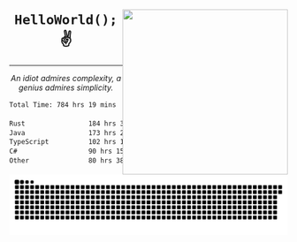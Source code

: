 <div text-align="center">
    <img src="https://i.imgur.com/h1q15Kt.gife" align="right" width="299" height="299">
    <h1 align="center"><code>HelloWorld();</code> ✌️</h1>
    <hr>
    <p align="center"><i>An idiot admires complexity, a genius admires simplicity.</i></p>
</div>

<!--START_SECTION:waka-->

```txt
Total Time: 784 hrs 19 mins

Rust                184 hrs 38 mins █████▒░░░░░░░░░░░░░░░░░░░   21.35 %
Java                173 hrs 22 mins █████░░░░░░░░░░░░░░░░░░░░   20.04 %
TypeScript          102 hrs 17 mins ███░░░░░░░░░░░░░░░░░░░░░░   11.83 %
C#                  90 hrs 15 mins  ██▓░░░░░░░░░░░░░░░░░░░░░░   10.43 %
Other               80 hrs 38 mins  ██▒░░░░░░░░░░░░░░░░░░░░░░   09.32 %
```

<!--END_SECTION:waka-->

<picture>
  <source media="(prefers-color-scheme: dark)" srcset="https://raw.githubusercontent.com/Somfic/Somfic/main/github-contribution-grid-snake-dark.svg">
  <source media="(prefers-color-scheme: light)" srcset="https://raw.githubusercontent.com/Somfic/Somfic/main/github-contribution-grid-snake.svg">
  <img alt="github contribution grid snake animation" src="https://raw.githubusercontent.com/Somfic/Somfic/main/github-contribution-grid-snake.svg">
</picture>
